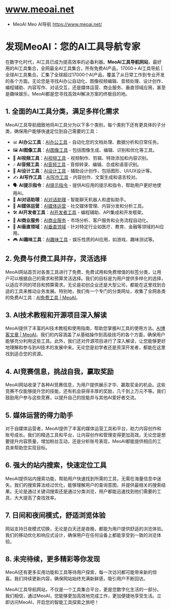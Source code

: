 # www.meoai.net

- MeoAI Meo AI导航 https://www.meoai.net/

# 发现MeoAI：您的AI工具导航专家

在数字化时代，AI工具已成为提高效率的必备利器。**MeoAI工具导航网站**，最好用的AI工具集合，全网最全AI工具集合，所有免费AI产品，17000＋AI工具导航 | 全球AI工具集合。汇集了全球超过17000个AI产品，覆盖了从日常工作到专业开发的各个方面。无论您是寻找AI办公自动化、图像视频编辑、音频处理、设计创作、编程辅助、内容写作、对话交互，还是媒体运营、商业服务、垂直领域应用，甚至是趣味娱乐，MeoAI都是您寻找高效AI解决方案的终极目的地。

## 1. 全面的AI工具分类，满足多样化需求

MeoAI工具导航细致地将AI工具分为以下多个类别，每个类别下还有更具体的子分类，确保用户能够快速定位到自己需要的工具：

- 📊 **AI办公工具**：[AI办公工具](https://www.meoai.net/favorites/ai-office-tools) - 自动化您的文档处理、数据分析和日常任务。
- 🖼️ **AI图像工具**：[AI图像工具](https://www.meoai.net/favorites/ai-image-tools) - 包括图像生成、编辑、识别和优化等工具。
- 🎥 **AI视频工具**：[AI视频工具](https://www.meoai.net/favorites/ai-video-tools) - 视频制作、剪辑、特效添加和内容识别。
- 🎶 **AI音频工具**：[AI音频工具](https://www.meoai.net/favorites/ai-audio-tools) - 音频转录、编辑、合成和语音识别。
- 🎨 **AI设计工具**：[AI设计工具](https://www.meoai.net/favorites/ai-design-tools) - 辅助设计创作，包括图形、UI/UX设计等。
- ✍️ **AI写作工具**：[AI写作工具](https://www.meoai.net/favorites/ai-writing-tools) - 内容创作、文案生成和语言校对。
- 🗣️ **AI提示指令**：[AI提示指令](https://www.meoai.net/favorites/ai-prompt) - 提供AI应用的提示和指令，帮助用户更好地使用AI。
- 🤖 **AI对话助理**：[AI对话助理](https://www.meoai.net/favorites/ai-chat-assistant) - 智能聊天机器人和虚拟助手。
- 📢 **AI媒体运营**：[AI媒体运营](https://www.meoai.net/favorites/ai-media-operation) - 社交媒体管理、内容分发和分析工具。
- 🛠️ **AI开发者工具**：[AI开发者工具](https://www.meoai.net/favorites/ai-devtools) - 编程辅助、API集成和开发框架。
- 💼 **AI商业服务**：[AI商业服务](https://www.meoai.net/favorites/ai-commerce-service) - 市场分析、客户服务和业务流程自动化。
- 🏥 **AI垂直领域**：[AI垂直领域](https://www.meoai.net/favorites/ai-vertical-field) - 针对特定行业如医疗、教育、金融等领域的AI应用。
- 🎮 **AI趣味工具**：[AI趣味工具](https://www.meoai.net/favorites/ai-fun-tools) - 娱乐性质的AI应用，如游戏、趣味测试等。


## 2. 免费与付费工具并存，灵活选择

MeoAI网站首页对各类工具进行了免费、免费试用和免费增值的标签分类，让用户可以根据自己的需求和预算灵活选择。我们的目标是为用户提供多样化的选择，以适应不同的项目和预算需求。无论是初创企业还是大型公司，都能在这里找到合适的工具来推动业务发展。特别地，我们有一个专门的分类网址，收集了全网各类的免费AI工具：[AI免费工具 | MeoAI](https://www.meoai.net/favorites/ai-free-tools)。

## 3. AI技术教程和开源项目深入解读

MeoAI提供了丰富的AI技术教程和使用指南，帮助您掌握AI工具的使用方法。[AI博客文章 | MeoAI](https://www.meoai.net/blog)。我们的内容涵盖了从基础操作到高级技巧的各个方面，确保用户能够充分利用这些工具。此外，我们还对开源项目进行了深入解读，让您能够更好地理解和参与到AI技术的发展中来。无论您是初学者还是资深开发者，都能在这里找到适合您的资源。

## 4. AI竞赛信息，挑战自我，赢取奖励

MeoAI网站收录了各种AI竞赛信息，为用户提供展示才华、赢取奖金的机会。这些竞赛不仅能够提升您的技能，还有机会获得丰厚的奖励，几千到上万元不等。我们鼓励用户参与这些竞赛，以提升自己的技能并与其他AI爱好者交流。

## 5. 媒体运营的得力助手

对于自媒体运营者，MeoAI提供了丰富的媒体运营工具和平台，助力内容创作和账号成长。我们的精选工具和平台，让内容创作和管理变得更加高效。无论您是想要提升内容质量，增加粉丝互动，还是分析账号表现，MeoAI都能提供相应的工具来帮助您实现目标。

## 6. 强大的站内搜索，快速定位工具

MeoAI提供站内搜索功能，帮助用户快速找到所需的工具，无需在海量信息中迷失。我们的搜索算法经过优化，能够理解用户的查询意图，并提供最相关的搜索结果。无论是通过关键词搜索还是通过分类浏览，用户都能迅速找到他们需要的工具，大大提高了查找效率。

## 7. 日间和夜间模式，舒适浏览体验

网站支持日夜模式切换，无论是白天还是夜晚，都能为用户提供舒适的浏览体验。我们的移动优化和响应式设计，确保用户在任何设备上都能享受到一致的浏览体验。

## 8. 未完待续，更多精彩等你发现

MeoAI还有更多实用功能和工具等待用户探索，每一次访问都可能带来新的惊喜。我们持续更新内容，确保网站始终充满新鲜感，吸引用户不断回访。

MeoAI工具导航网站，不仅是一个工具集合平台，更是您数字化生活的一部分。我们相信，通过MeoAI，您能够更加高效地完成工作，更加便捷地享受生活。立即访问MeoAI，开启您的智能工具探索之旅吧！
